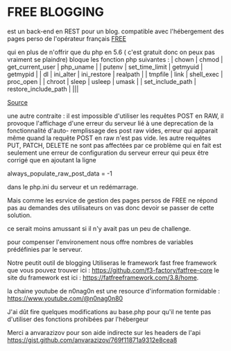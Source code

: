 
<h1>FREE BLOGGING</h1>

est un back-end en REST pour un blog.
compatible avec l'hébergement des pages perso de l'opérateur français [FREE](https://www.free.fr)

qui en plus de n'offrir que du php en 5.6 ( c'est gratuit donc on peux pas vraiment se plaindre)
bloque les fonction php suivantes : 
| chown | chmod | get_current_user | php_uname  |
| putenv | set_time_limit | getmyuid | getmypid |
| dl | ini_alter | ini_restore | realpath |
| tmpfile | link | shell_exec | proc_open |
| chroot | sleep | usleep | umask |
| set_include_path | restore_include_path | |||

[Source](https://assistance.free.fr/articles/pages-perso-php-et-fonctions-desactivees-chez-free-653)

une autre contraite : il est impossible d'utiliser les requêtes POST en RAW, il provoque l'affichage d'une erreur du serveur lié à une deprecation de la fonctionnalité d'auto- remplissage des post raw vides, erreur qui apparait même quand la requête POST en raw n'est pas vide.
les autre requêtes PUT, PATCH, DELETE ne sont pas affectées par ce problème qui en fait est seulement une erreur de configuration du serveur
erreur qui peux être corrigé que en ajoutant la ligne 

always_populate_raw_post_data = -1

dans le php.ini du serveur et un redémarrage.

 Mais comme les esrvice de gestion des pages persos de FREE ne répond pas au demandes des utilisateurs on vas donc devoir se passer de cette solution.

ce serait moins amussant si il n'y avait pas un peu de challenge.

pour compenser l'environement nous offre nombres de variables prédéfinies par le serveur.


Notre peutit outil de blogging 
Utiliseras le framework fast free framework que vous pouvez trouver ici :
 https://github.com/f3-factory/fatfree-core
le site du framework est ici :
https://fatfreeframework.com/3.8/home.

la chaine youtube de n0nag0n est une resource d'information formidable :
https://www.youtube.com/@n0nag0n80

J'ai dût fire quelques modifications au base.php pour qu'il ne tente pas d'utiliser des fonctions prohibées par l'hébergeur

Merci a anvarazizov pour son aide indirecte sur les headers de l'api
https://gist.github.com/anvarazizov/769f11871a9312e8cea8 